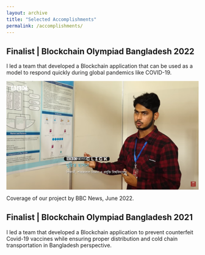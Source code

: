 ```yaml
---
layout: archive
title: "Selected Accomplishments"
permalink: /accomplishments/
---
```


## Finalist | Blockchain Olympiad Bangladesh 2022
I led a team that developed a Blockchain application that can be used as a model to respond quickly during global pandemics like COVID-19.

<img src="/images/BCOLBD.png" align="center"/>
<p>Coverage of our project by BBC News, June 2022.</p>


## Finalist | Blockchain Olympiad Bangladesh 2021
I led a team that developed a Blockchain application to prevent counterfeit Covid-19 vaccines while ensuring proper distribution and cold chain transportation in Bangladesh perspective.
